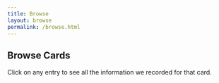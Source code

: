 ```yaml
---
title: Browse
layout: browse
permalink: /browse.html
---
```


## Browse Cards

Click on any entry to see all the information we recorded for that card.